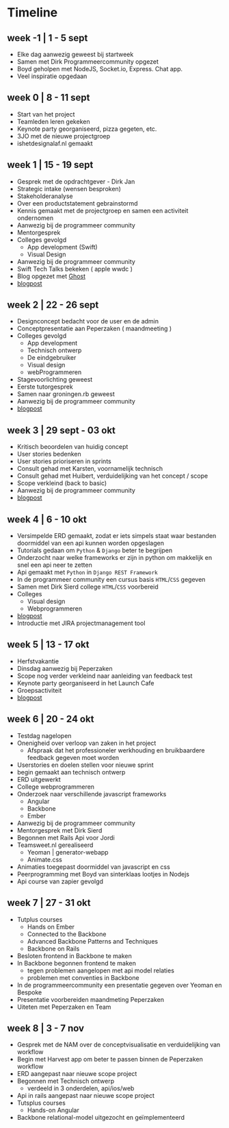 # Timeline

## week -1 | 1 - 5 sept

- Elke dag aanwezig geweest bij startweek
- Samen met Dirk Programmeercommunity opgezet
- Boyd geholpen met NodeJS, Socket.io, Express. Chat app.
- Veel inspiratie opgedaan

## week 0 | 8 - 11 sept

- Start van het project
- Teamleden leren gekeken
- Keynote party georganiseerd, pizza gegeten, etc.
- 3JO met de nieuwe projectgroep
- ishetdesignalaf.nl gemaakt

## week 1 | 15 - 19 sept

- Gesprek met de opdrachtgever - Dirk Jan
- Strategic intake (wensen besproken)
- Stakeholderanalyse
- Over een productstatement gebrainstormd
- Kennis gemaakt met de projectgroep en samen een activiteit ondernomen
- Aanwezig bij de programmeer community
- Mentorgesprek
- Colleges gevolgd
	- App development (Swift)
	- Visual Design
- Aanwezig bij de programmeer community
- Swift Tech Talks bekeken ( apple wwdc )
- Blog opgezet met [Ghost](https://ghost.org/)
- [blogpost](http://blog.teamsweet.nl/een-rustige-start/)

## week 2 | 22 - 26 sept

- Designconcept bedacht voor de user en de admin
- Conceptpresentatie aan Peperzaken ( maandmeeting )
- Colleges gevolgd
	- App development
	- Technisch ontwerp
	- De eindgebruiker
	- Visual design
	- webProgrammeren
- Stagevoorlichting geweest
- Eerste tutorgesprek
- Samen naar groningen.rb geweest
- Aanwezig bij de programmeer community
- [blogpost](http://blog.teamsweet.nl/de-kennismaking/)

## week 3 | 29 sept - 03 okt

- Kritisch beoordelen van huidig concept
- User stories bedenken
- User stories prioriseren in sprints
- Consult gehad met Karsten, voornamelijk technisch
- Consult gehad met Huibert, verduidelijking van het concept / scope
- Scope verkleind (back to basic)
- Aanwezig bij de programmeer community
- [blogpost](http://blog.teamsweet.nl/sprinten-in-de-scrum/)

## week 4 | 6 - 10 okt

- Versimpelde ERD gemaakt, zodat er iets simpels staat waar bestanden doormiddel van een api kunnen worden opgeslagen
- Tutorials gedaan om `Python` & `Django` beter te begrijpen
- Onderzocht naar welke frameworks er zijn in python om makkelijk en snel een api neer te zetten
- Api gemaakt met `Python` in `Django REST Framework`
- In de programmeer community een cursus basis `HTML`/`CSS` gegeven
- Samen met Dirk Sierd college `HTML`/`CSS` voorbereid
- Colleges
	- Visual design
	- Webprogrammeren
- [blogpost](http://blog.teamsweet.nl/gotta-catch-em-all/)
- Introductie met JIRA projectmanagement tool

## week 5 | 13 - 17 okt

- Herfstvakantie
- Dinsdag aanwezig bij Peperzaken
- Scope nog verder verkleind naar aanleiding van feedback test
- Keynote party georganiseerd in het Launch Cafe
- Groepsactiviteit
- [blogpost](http://blog.teamsweet.nl/nerds-and-bars/)

## week 6 | 20 - 24 okt

- Testdag nagelopen
- Onenigheid over verloop van zaken in het project
	- Afspraak dat het professioneler werkhouding en bruikbaardere feedback gegeven moet worden
- Userstories en doelen stellen voor nieuwe sprint
- begin gemaakt aan technisch ontwerp
- ERD uitgewerkt
- College webprogrammeren
- Onderzoek naar verschillende javascript frameworks
	- Angular
	- Backbone
	- Ember
- Aanwezig bij de programmeer community
- Mentorgesprek met Dirk Sierd
- Begonnen met Rails Api voor Jordi
- Teamsweet.nl gerealiseerd
	- Yeoman | generator-webapp
	- Animate.css
- Animaties toegepast doormiddel van javascript en css
- Peerprogramming met Boyd van sinterklaas lootjes in Nodejs
- Api course van zapier gevolgd

## week 7 | 27 - 31 okt

- Tutplus courses
	- Hands on Ember
	- Connected to the Backbone
	- Advanced Backbone Patterns and Techniques
	- Backbone on Rails
- Besloten frontend in Backbone te maken
- In Backbone begonnen frontend te maken
	- tegen problemen aangelopen met api model relaties
	- problemen met conventies in Backbone
- In de programmeercommunity een presentatie gegeven over Yeoman en Bespoke
- Presentatie voorbereiden maandmeting Peperzaken
- Uiteten met Peperzaken en Team

## week 8 | 3 - 7 nov

- Gesprek met de NAM over de conceptvisualisatie en verduidelijking van workflow
- Begin met Harvest app om beter te passen binnen de Peperzaken workflow
- ERD aangepast naar nieuwe scope project
- Begonnen met Technisch ontwerp
	- verdeeld in 3 onderdelen, api/ios/web
- Api in rails aangepast naar nieuwe scope project
- Tutsplus courses
	-  Hands-on Angular
- Backbone relational-model uitgezocht en geïmplementeerd
